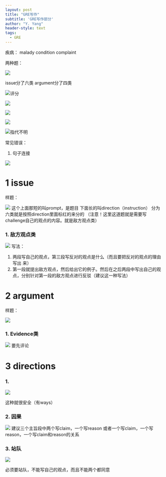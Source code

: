 ```yaml
---
layout: post
title: "GRE写作"
subtitle: 'GRE写作部分'
author: "Y. Yang"
header-style: text
tags:
  - GRE
---
```

疾病： malady condition complaint

两种题：

![](https://upload-images.jianshu.io/upload_images/7602326-71ba0beb8848977b.png?imageMogr2/auto-orient/strip%7CimageView2/2/w/440)

issue分了六类
argument分了四类

![评分](https://upload-images.jianshu.io/upload_images/7602326-8569d1b8ea51596f.png?imageMogr2/auto-orient/strip%7CimageView2/2/w/440)

![](https://upload-images.jianshu.io/upload_images/7602326-ba740be0b75fd204.png?imageMogr2/auto-orient/strip%7CimageView2/2/w/440)

![](https://upload-images.jianshu.io/upload_images/7602326-69837fb90814c692.png?imageMogr2/auto-orient/strip%7CimageView2/2/w/440)

![](https://upload-images.jianshu.io/upload_images/7602326-7dec9877ba56a653.png?imageMogr2/auto-orient/strip%7CimageView2/2/w/440)

![指代不明](https://upload-images.jianshu.io/upload_images/7602326-18f07bb7cf6a61a0.png?imageMogr2/auto-orient/strip%7CimageView2/2/w/440)





常见错误：
1. 句子连接

![](https://upload-images.jianshu.io/upload_images/7602326-95387203f4a5035e.png?imageMogr2/auto-orient/strip%7CimageView2/2/w/440)


# 1 issue
样题：

![](https://upload-images.jianshu.io/upload_images/7602326-31e98199226f6208.png?imageMogr2/auto-orient/strip%7CimageView2/2/w/440)
这个上面那短的叫prompt，是题目
下面长的叫direction（instruction）
分为六类就是按照direction里面标红的来分的
（注意！这里这道题就是需要写challenge自己的观点的内容。就是敌方观点类）
### 1. 敌方观点类
![](https://upload-images.jianshu.io/upload_images/7602326-31e98199226f6208.png?imageMogr2/auto-orient/strip%7CimageView2/2/w/440)
写法：
1. 两段写自己的观点，第三段写反对的观点是什么（而且要把反对的观点的理由写出
来）
2. 第一段就提出敌方观点，然后给出它的例子。然后在之后两段中写出自己的观点，分别针对第一段的敌方观点进行反驳（建议这一种写法）
# 2 argument
样题：

![](https://upload-images.jianshu.io/upload_images/7602326-972d2bc24f948f52.png?imageMogr2/auto-orient/strip%7CimageView2/2/w/440)
### 1. Evidence类
![](https://upload-images.jianshu.io/upload_images/7602326-c851be48381af4e4.png?imageMogr2/auto-orient/strip%7CimageView2/2/w/440)
要先评论


# 3 directions
### 1. 
![](https://upload-images.jianshu.io/upload_images/7602326-a74d1d432218254e.png?imageMogr2/auto-orient/strip%7CimageView2/2/w/440)

这种就很安全（有ways）

### 2. 因果

![](https://upload-images.jianshu.io/upload_images/7602326-1153973794707bd9.png?imageMogr2/auto-orient/strip%7CimageView2/2/w/440)
建议三个主旨段中两个写claim，一个写reason
或者一个写claim，一个写reason，一个写claim和reason的关系

### 3. 站队
![](https://upload-images.jianshu.io/upload_images/7602326-d099f8e923729392.png?imageMogr2/auto-orient/strip%7CimageView2/2/w/440)

必须要站队，不能写自己的观点，而且不能两个都同意
